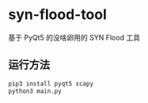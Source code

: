 # syn-flood-tool

基于 PyQt5 的没啥卵用的 SYN Flood 工具

## 运行方法

```bash
pip3 install pyqt5 scapy
python3 main.py
```
